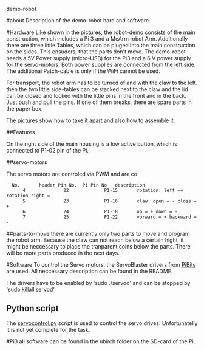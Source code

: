  demo-robot

#about
Description of the demo-robot hard and software.

#Hardware
Like shown in the pictures, the robot-demo consists of the main construction, which includes a Pi 3 and a MeArm robot Arm. 
Additionally there are three little Tables, which can be pluged into the main construction on the sides. This ensuders, that the parts don't move. 
The demo-robot needs a 5V Power supply (micro-USB) for the Pi3 and a 6 V power supply for the servo-motors. Both power supplies are connected from the left side. The additional Patch-cable is only if the WiFi cannot be used. 

For transport, the robot arm has to be turned of and with the claw to the left. then the two little side-tables can be stacked next to the claw and the lid can be closed and locked with the little pins in the front and in the back. Just push and pull the pins. If one of them breaks, there are spare parts in the paper box. 

The pictures show how to take it apart and also how to assemble it.

##Features

On the right side of the main housing is a low active button, which is connected to P1-02 pin of the Pi.

##servo-motors

The servo motors are controled via PWM and are co

	  No.	    header Pin No.	Pi Pin No   description
          4              22             P1-15   	rotation: left =+ rotation right =- 
          5              23             P1-16   	claw: open = - close = +
          6              24             P1-18   	up = + down = -
          7              25             P1-22   	vorward = + backward = -

##parts-to-move
there are currently only two parts to move and program the robot arm. Because the claw can not reach below a certain hight, it might be neccessary to place the tranparent coins below the parts. There will be more parts produced in the next days.

#Software
To control the Servo motors, the ServoBlaster drivers from [PiBits](https://github.com/richardghirst/PiBits) are used. All neccessary description can be found in the README.

The drivers have to be enabled by 'sudo ./servod' and can be stopped by 'sudo killall servod'

## Python script
The [servocontrol.py](servocontrol.py) script is used to control the servo drives. Unfortunatelly it is not yet complete for the task. 

#Pi3
all software can be found in the ubirch folder on the SD-card of the Pi.








